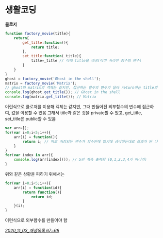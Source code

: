 # 생활코딩

**클로저**

```javascript
function factory_movie(title){
    return{
        get_title:function(){
            return title;
        },
        set_title:function(_title){
            title=_title // 이때 title을 바꿈(이미 사라진 함수의 변수)
        }
    }
}
ghost = factory_movie('Ghost in the shell');
matrix = factory_movie('Matrix');
// ghost와 matrix의 객체는 같지만, 접근하는 함수의 변수가 달라 return하는 title의 값이 다르다
console.log(ghost.get_title()); // Ghost in the shell
console.log(matrix.get_title()); // Matrix
```

이런식으로 클로저를 이용해 객체는 같지만, 그때 만들어진 외부함수의 변수에 접근하여, 값을 이용할 수 있음
그래서 title과 같은 것을 private할 수 있고, get_title, set_title은 public할 수 있음

``` javascript
var arr=[];
for(var i=0;i<5;i++){
    arr[i] = function(){
		return i; // 따로 저장되는 변수가 함수안에 없기에 생각하는대로 결과가 안 나옴 (외부함수가 없음)
    }
}
for(var index in arr){
    console.log(arr[index]()); // 5만 계속 출력됨 (0,1,2,3,4가 아니라)
}
```

위와 같은 상황을 피하기 위해서는

```javascript
for(var i=0;i<5;i++){
    arr[i] = function(id){
        return function(){
            return id;
        }
    }(i);
}
```

이런식으로 외부함수를 만들어야 함

*<u>2020_11_03_재생목록  67~68</u>*